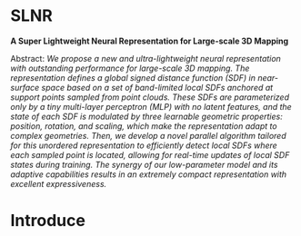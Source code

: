 # SLNR
**A Super Lightweight Neural Representation for Large-scale 3D Mapping**

Abstract: *We propose a new and ultra-lightweight neural representation with outstanding performance for large-scale 3D mapping. The representation defines a global signed distance function (SDF) in near-surface space based on a set of band-limited local SDFs anchored at support points sampled from point clouds. These SDFs are parameterized only by a tiny multi-layer perceptron (MLP) with no latent features, and the state of each SDF is modulated by three learnable geometric properties: position, rotation, and scaling, which make the representation adapt to complex geometries. Then, we develop a novel parallel algorithm tailored for this unordered representation to efficiently detect local SDFs where each sampled point is located, allowing for real-time updates of local SDF states during training. The synergy of our low-parameter model and its adaptive capabilities results in an extremely compact representation with excellent expressiveness.*

# Introduce


